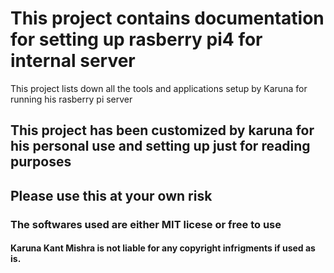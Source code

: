 # This project contains documentation for setting up rasberry pi4 for internal server

This project lists down all the tools and applications setup by Karuna for running his rasberry pi server
## This project has been customized by karuna for his personal use and setting up just for reading purposes

## Please use this at your own risk

### The softwares used are either MIT licese or free to use

#### Karuna Kant Mishra is not liable for any copyright infrigments if used as is.